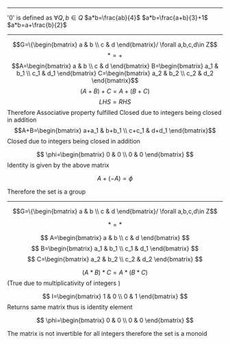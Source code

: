 ___


'0' is defined as $\forall Q,b\in Q$ 
$a*b=\frac{ab}{4}$
$a*b=\frac{a+b}{3}+1$ 
$a*b=a+\frac{b}{2}$ 


___

$$G=\{\begin{bmatrix}
a & b \\
c & d
\end{bmatrix}/ \forall a,b,c,d\in Z$$
$$*=+$$
$$A=\begin{bmatrix}
a & b \\
c & d
\end{bmatrix} B=\begin{bmatrix}
a_1 & b_1 \\
c_1 & d_1
\end{bmatrix}
C=\begin{bmatrix}
a_2 & b_2 \\
c_2 & d_2
\end{bmatrix}$$
$$
(A+B)+C=A+(B+C)
$$
$$LHS=RHS$$
Therefore Associative property fulfilled
Closed due to integers being closed in addition
$$A+B=\begin{bmatrix}
a+a_1 & b+b_1 \\
c+c_1 & d+d_1
\end{bmatrix}$$
Closed due to integers being closed in addition

$$
\phi=\begin{bmatrix}
0 & 0 \\
0 & 0
\end{bmatrix}
$$
Identity is given by the above matrix

$$A+(-A)=\phi$$

Therefore the set is a group


___

$$G=\{\begin{bmatrix}
a & b \\
c & d
\end{bmatrix}/ \forall a,b,c,d\in Z$$

$$
*=*
$$

$$
A=\begin{bmatrix}
a & b \\
c & d
\end{bmatrix}
$$
$$
B=\begin{bmatrix}
a_1 & b_1 \\
c_1 & d_1
\end{bmatrix}
$$
$$
C=\begin{bmatrix}
a_2 & b_2 \\
c_2 & d_2
\end{bmatrix}
$$

$$
(A*B)*C=A*(B*C)
$$
(True due to multiplicativity of integers )

$$
I=\begin{bmatrix}
1 & 0 \\
0 & 1
\end{bmatrix}
$$
Returns same matrix thus is identity element


$$
\phi=\begin{bmatrix}
0 & 0 \\
0 & 0
\end{bmatrix}
$$


The matrix is not invertible for all integers therefore the set is a monoid 